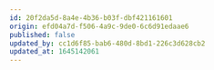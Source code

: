 ```yaml
---
id: 20f2da5d-8a4e-4b36-b03f-dbf421161601
origin: efd04a7d-f506-4a9c-9de0-6c6d91edaae6
published: false
updated_by: cc1d6f85-bab6-480d-8bd1-226c3d628cb2
updated_at: 1645142061
---
```

